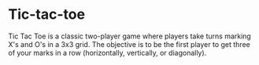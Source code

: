 # Tic-tac-toe
Tic Tac Toe is a classic two-player game where players take turns marking X's and O's in a 3x3 grid. The objective is to be the first player to get three of your marks in a row (horizontally, vertically, or diagonally).
